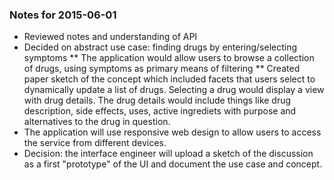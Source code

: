 ### Notes for 2015-06-01

* Reviewed notes and understanding of API
* Decided on abstract use case: finding drugs by entering/selecting symptoms
** The application would allow users to browse a collection of drugs, using symptoms as primary means of filtering
** Created paper sketch of the concept which included facets that users select to dynamically update a list of drugs. Selecting a drug would display a view with drug details. The drug details would include things like drug description, side effects, uses, active ingrediets with purpose and alternatives to the drug in question.
* The application will use responsive web design to allow users to access the service from different devices.
* Decision: the interface engineer will upload a sketch of the discussion as a first "prototype" of the UI and document the use case and concept.
